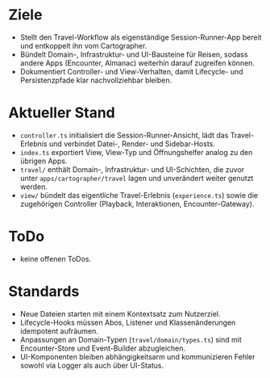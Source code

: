 # Ziele
- Stellt den Travel-Workflow als eigenständige Session-Runner-App bereit und entkoppelt ihn vom Cartographer.
- Bündelt Domain-, Infrastruktur- und UI-Bausteine für Reisen, sodass andere Apps (Encounter, Almanac) weiterhin darauf zugreifen können.
- Dokumentiert Controller- und View-Verhalten, damit Lifecycle- und Persistenzpfade klar nachvollziehbar bleiben.

# Aktueller Stand
- `controller.ts` initialisiert die Session-Runner-Ansicht, lädt das Travel-Erlebnis und verbindet Datei-, Render- und Sidebar-Hosts.
- `index.ts` exportiert View, View-Typ und Öffnungshelfer analog zu den übrigen Apps.
- `travel/` enthält Domain-, Infrastruktur- und UI-Schichten, die zuvor unter `apps/cartographer/travel` lagen und unverändert weiter genutzt werden.
- `view/` bündelt das eigentliche Travel-Erlebnis (`experience.ts`) sowie die zugehörigen Controller (Playback, Interaktionen, Encounter-Gateway).

# ToDo
- keine offenen ToDos.

# Standards
- Neue Dateien starten mit einem Kontextsatz zum Nutzerziel.
- Lifecycle-Hooks müssen Abos, Listener und Klassenänderungen idempotent aufräumen.
- Anpassungen an Domain-Typen (`travel/domain/types.ts`) sind mit Encounter-Store und Event-Builder abzugleichen.
- UI-Komponenten bleiben abhängigkeitsarm und kommunizieren Fehler sowohl via Logger als auch über UI-Status.
